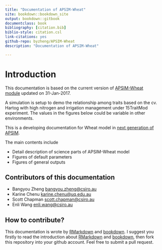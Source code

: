 ```yaml
---
title: "Documentation of APSIM-Wheat"
site: bookdown::bookdown_site
output: bookdown::gitbook
documentclass: book
bibliography: [citation.bib]
biblio-style: citation.csl
link-citations: yes
github-repo: byzheng/APSIM-Wheat
description: "Documentation of APSIM-Wheat"

---
```



# Introduction

<div class="rmdimportant">
<p>This documentation is based on the current version of <a href="https://github.com/APSIMInitiative/ApsimX/tree/717ae3292ae4092d99ba28555433d7663454d999">APSIM-Wheat module</a> updated on 31-Jan-2017.</p>
</div>


<div class="rmdnote">
A simulation is setup to demo the relationship among traits based on the cv. Hartog with high nitrogen and irrigation management under 15TraitMod experiment. The values in the figures below could be variable in other environments.
</p>
</div>








This is a developing documentation for Wheat model in [next generation of APSIM](https://github.com/APSIMInitiative/ApsimX).

The main contents include 

- Detail description of science parts of APSIM-Wheat model
- Figures of default parameters
- Figures of general outputs


## Contributors of this documentation
 * Bangyou Zheng <bangyou.zheng@csiro.au>
 * Karine Chenu <karine.chenu@uq.edu.au>
 * Scott Chapman <scott.chapman@csiro.au>
 * Enli Wang <enli.wang@csiro.au>



## How to contribute?

This documentation is wrote by [RMarkdown](rmarkdown.rstudio.com) and [bookdown](bookdown.org). I suggest you firstly to read the introduction about [RMarkdown](rmarkdown.rstudio.com) and [bookdown](bookdown.org), then fork this repository into your github account. Feel free to submit a pull request. 


